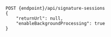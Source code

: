 ﻿```plaintext
POST {endpoint}/api/signature-sessions
{
	"returnUrl": null,
	"enableBackgroundProcessing": true
}
```

